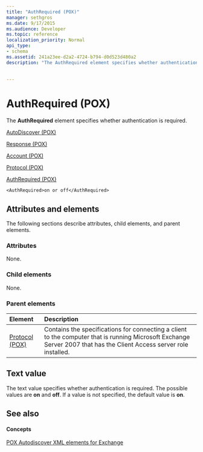 ```yaml
---
title: "AuthRequired (POX)"
manager: sethgros
ms.date: 9/17/2015
ms.audience: Developer
ms.topic: reference
localization_priority: Normal
api_type:
- schema
ms.assetid: 241a23ee-d2a2-4724-b794-d0d523d480a2
description: "The AuthRequired element specifies whether authentication is required."
 
 
---
```


# AuthRequired (POX)

The **AuthRequired** element specifies whether authentication is required. 
  
[AutoDiscover (POX)](autodiscover-pox.md)
  
[Response (POX)](response-pox.md)
  
[Account (POX)](account-pox.md)
  
[Protocol (POX)](protocol-pox.md)
  
[AuthRequired (POX)](authrequired-pox.md)
  
```
<AuthRequired>on or off</AuthRequired>
```

## Attributes and elements

The following sections describe attributes, child elements, and parent elements.
  
### Attributes

None.
  
### Child elements

None.
  
### Parent elements

|**Element**|**Description**|
|:-----|:-----|
|[Protocol (POX)](protocol-pox.md) <br/> |Contains the specifications for connecting a client to the computer that is running Microsoft Exchange Server 2007 that has the Client Access server role installed.  <br/> |
   
## Text value

The text value specifies whether authentication is required. The possible values are **on** and **off**. If a value is not specified, the default value is **on**. 
  
## See also

#### Concepts

[POX Autodiscover XML elements for Exchange](pox-autodiscover-xml-elements-for-exchange.md)

